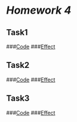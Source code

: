 # *Homework 4*
## Task1
###[Code](https://github.com/ophwsjtu18/ohw21f/blob/main/zrj/week8/hw4-1.png)
###[Effect](https://github.com/ophwsjtu18/ohw21f/blob/main/zrj/week8/hw4-1.py)
## Task2
###[Code](https://github.com/ophwsjtu18/ohw21f/blob/main/zrj/week8/hw4-2.py)
###[Effect](https://github.com/ophwsjtu18/ohw21f/blob/main/zrj/week8/hw4-2.png)
## Task3
###[Code](https://github.com/ophwsjtu18/ohw21f/blob/main/zrj/week8/hw4-3.py)
###[Effect](https://github.com/ophwsjtu18/ohw21f/blob/main/zrj/week8/hw4-3.png)
